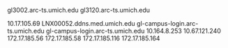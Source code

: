 

gl3002.arc-ts.umich.edu
gl3120.arc-ts.umich.edu


10.17.105.69
LNX00052.ddns.med.umich.edu
gl-campus-login.arc-ts.umich.edu
gl-campus-login.arc-ts.umich.edu
10.164.8.253
10.67.121.240
172.17.185.56
172.17.185.58
172.17.185.116
172.17.185.164

